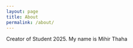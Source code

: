 ```yaml
---
layout: page
title: About
permalink: /about/
---
```


Creator of Student 2025. My name is Mihir Thaha
